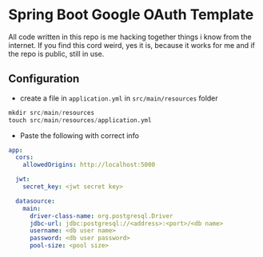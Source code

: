 # Spring Boot Google OAuth Template

All code written in this repo is me hacking together things i know from the internet. If you find this cord weird, yes it is, because it works for me and if the repo is public, still in use.

## Configuration

- create a file in `application.yml` in `src/main/resources` folder

```s
mkdir src/main/resources 
touch src/main/resources/application.yml
```

- Paste the following with correct info

```yml
app:
  cors:
    allowedOrigins: http://localhost:5000

  jwt:
    secret_key: <jwt secret key>

  datasource:
    main:
      driver-class-name: org.postgresql.Driver
      jdbc-url: jdbc:postgresql://<address>:<port>/<db name>
      username: <db user name>
      password: <db user password>
      pool-size: <pool size>
```
